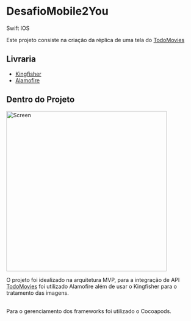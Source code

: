 # DesafioMobile2You
Swift IOS
 

Este projeto consiste na criação da réplica de uma tela do [TodoMovies](https://todomovies.app/)

## Livraria

<ul>
<li><a href="https://github.com/onevcat/Kingfisher">Kingfisher</a></li>
<li><a href="https://github.com/Alamofire/Alamofire">Alamofire</a></li>
</ul>

## Dentro do Projeto

<img width="420" alt="Screen" src="https://user-images.githubusercontent.com/47374500/152719265-d8609290-6c52-43f1-92c3-15e6aefa1308.png">

O projeto foi idealizado na arquitetura MVP, para a integração de API [TodoMovies](https://todomovies.app/) foi utilizado Alamofire além de usar o Kingfisher para o tratamento das imagens.

<br/> Para o gerenciamento dos frameworks foi utilizado o Cocoapods.
